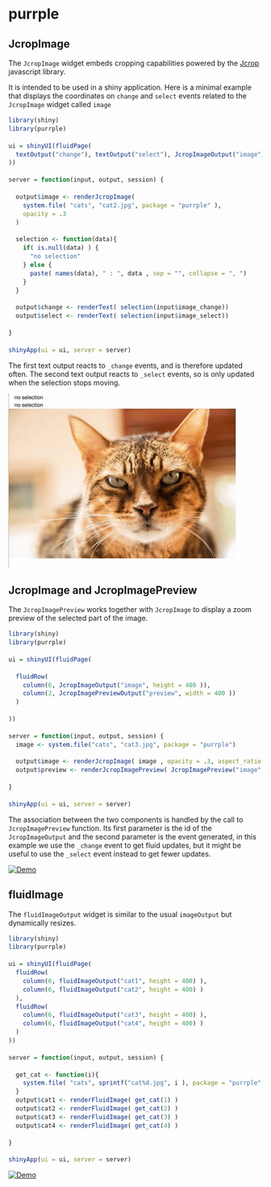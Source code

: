 # purrple

## JcropImage

The `JcropImage` widget embeds cropping capabilities powered 
by the [Jcrop](http://deepliquid.com/content/Jcrop_Manual.html) javascript 
library. 

It is intended to be used in a shiny application. Here is a minimal example that displays
the coordinates on `change` and `select` events related to the `JcropImage` widget called `image` 

```r
library(shiny)
library(purrple)

ui = shinyUI(fluidPage(
  textOutput("change"), textOutput("select"), JcropImageOutput("image")
))

server = function(input, output, session) {

  output$image <- renderJcropImage(
    system.file( "cats", "cat2.jpg", package = "purrple" ),
    opacity = .3
  )

  selection <- function(data){
    if( is.null(data) ) {
      "no selection"
    } else {
      paste( names(data), " : ", data , sep = "", collapse = ", ")
    }
  }

  output$change <- renderText( selection(input$image_change))
  output$select <- renderText( selection(input$image_select))

}

shinyApp(ui = ui, server = server)
```

The first text output reacts to `_change` events, and is therefore updated often. 
The second text output reacts to `_select` events, so is only updated when the selection
stops moving. 

[![Demo](gifs/JcropImage1.gif)]()

## JcropImage and JcropImagePreview

The `JcropImagePreview` works together with `JcropImage` to display a zoom preview of the 
selected part of the image. 

```r
library(shiny)
library(purrple)

ui = shinyUI(fluidPage(

  fluidRow(
    column(6, JcropImageOutput("image", height = 400 )),
    column(2, JcropImagePreviewOutput("preview", width = 400 ))
  )

))

server = function(input, output, session) {
  image <- system.file("cats", "cat3.jpg", package = "purrple")

  output$image <- renderJcropImage( image , opacity = .3, aspect_ratio = 1  )
  output$preview <- renderJcropImagePreview( JcropImagePreview("image", input$image_change) )

}

shinyApp(ui = ui, server = server)
```

The association between the two components is handled by the call to `JcropImagePreview`
function. Its first parameter is the id of the `JcropImageOutput` and the second 
parameter is the event generated, in this example we use the `_change` event to get 
fluid updates, but it might be useful to use the `_select` event instead to get 
fewer updates. 

[![Demo](gifs/JcropImagePreview.gif)]()

## fluidImage

The `fluidImageOutput` widget is similar to the usual `imageOutput` but dynamically resizes. 

```r
library(shiny)
library(purrple)

ui = shinyUI(fluidPage(
  fluidRow(
    column(6, fluidImageOutput("cat1", height = 400) ),
    column(6, fluidImageOutput("cat2", height = 400) )
  ),
  fluidRow(
    column(6, fluidImageOutput("cat3", height = 400) ),
    column(6, fluidImageOutput("cat4", height = 400) )
  )
))

server = function(input, output, session) {

  get_cat <- function(i){
    system.file( "cats", sprintf("cat%d.jpg", i ), package = "purrple" )
  }
  output$cat1 <- renderFluidImage( get_cat(1) )
  output$cat2 <- renderFluidImage( get_cat(2) )
  output$cat3 <- renderFluidImage( get_cat(3) )
  output$cat4 <- renderFluidImage( get_cat(4) )

}

shinyApp(ui = ui, server = server)
```

[![Demo](gifs/fluidImage.gif)]()
